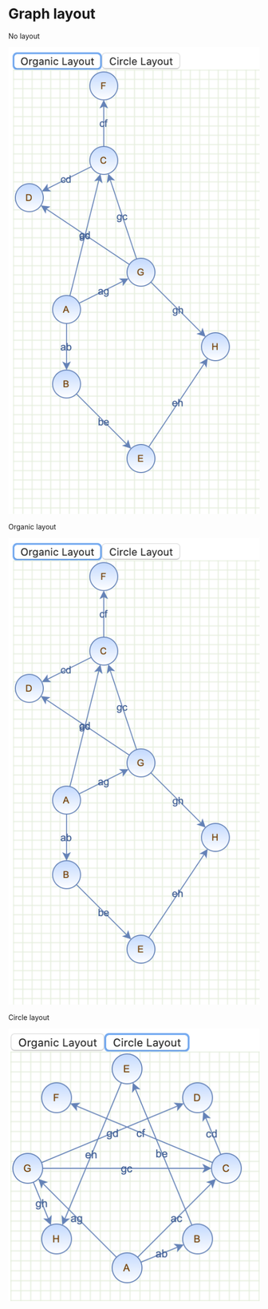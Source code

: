 # Graph layout

No layout

![No layout](../images/examples/graph-layout/graph-layout-2.png "No layout")

Organic layout

![Organic](../images/examples/graph-layout/graph-layout-2.png "Organic")

Circle layout

![Circle](../images/examples/graph-layout/graph-layout-3.png "Circle")
